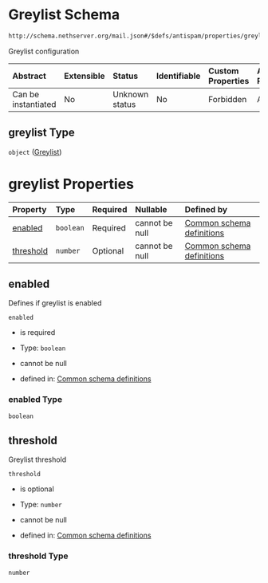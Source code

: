 # Greylist Schema

```txt
http://schema.nethserver.org/mail.json#/$defs/antispam/properties/greylist
```

Greylist configuration

| Abstract            | Extensible | Status         | Identifiable | Custom Properties | Additional Properties | Access Restrictions | Defined In                                      |
| :------------------ | :--------- | :------------- | :----------- | :---------------- | :-------------------- | :------------------ | :---------------------------------------------- |
| Can be instantiated | No         | Unknown status | No           | Forbidden         | Allowed               | none                | [mail.json\*](mail.json "open original schema") |

## greylist Type

`object` ([Greylist](mail-defs-antispam-properties-greylist.md))

# greylist Properties

| Property                | Type      | Required | Nullable       | Defined by                                                                                                                                                                                    |
| :---------------------- | :-------- | :------- | :------------- | :-------------------------------------------------------------------------------------------------------------------------------------------------------------------------------------------- |
| [enabled](#enabled)     | `boolean` | Required | cannot be null | [Common schema definitions](mail-defs-antispam-properties-greylist-properties-enabled.md "http://schema.nethserver.org/mail.json#/$defs/antispam/properties/greylist/properties/enabled")     |
| [threshold](#threshold) | `number`  | Optional | cannot be null | [Common schema definitions](mail-defs-antispam-properties-greylist-properties-threshold.md "http://schema.nethserver.org/mail.json#/$defs/antispam/properties/greylist/properties/threshold") |

## enabled

Defines if greylist is enabled

`enabled`

* is required

* Type: `boolean`

* cannot be null

* defined in: [Common schema definitions](mail-defs-antispam-properties-greylist-properties-enabled.md "http://schema.nethserver.org/mail.json#/$defs/antispam/properties/greylist/properties/enabled")

### enabled Type

`boolean`

## threshold

Greylist threshold

`threshold`

* is optional

* Type: `number`

* cannot be null

* defined in: [Common schema definitions](mail-defs-antispam-properties-greylist-properties-threshold.md "http://schema.nethserver.org/mail.json#/$defs/antispam/properties/greylist/properties/threshold")

### threshold Type

`number`
